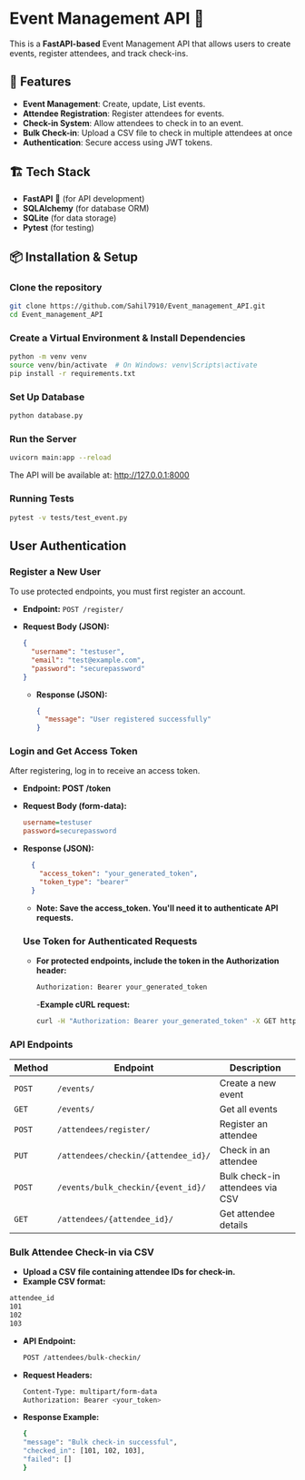 # Event Management API 🎉

This is a **FastAPI-based** Event Management API that allows users to create events, register attendees, and track check-ins.

## 🚀 Features
- **Event Management**: Create, update, List events.
- **Attendee Registration**: Register attendees for events.
- **Check-in System**: Allow attendees to check in to an event.
- **Bulk Check-in**: Upload a CSV file to check in multiple attendees at once
- **Authentication**: Secure access using JWT tokens.

## 🏗️ Tech Stack
- **FastAPI** 🚀 (for API development)
- **SQLAlchemy** (for database ORM)
- **SQLite** (for data storage)
- **Pytest** (for testing)


## 📦 Installation & Setup

###  Clone the repository
```sh
git clone https://github.com/Sahil7910/Event_management_API.git
cd Event_management_API
```

### Create a Virtual Environment & Install Dependencies
```sh
python -m venv venv
source venv/bin/activate  # On Windows: venv\Scripts\activate
pip install -r requirements.txt

```

###  Set Up Database
```sh
python database.py
```

###  Run the Server
```sh
uvicorn main:app --reload
```
The API will be available at: http://127.0.0.1:8000


### Running Tests
```sh
pytest -v tests/test_event.py
```



## User Authentication
### Register a New User
To use protected endpoints, you must first register an account.

- **Endpoint:** `POST /register/`
- **Request Body (JSON):**
  ```json
  {
    "username": "testuser",
    "email": "test@example.com",
    "password": "securepassword"
  }
  ```

  
  - **Response (JSON):**
    ```json
    {
      "message": "User registered successfully"
    }
    ```

    
### Login and Get Access Token
After registering, log in to receive an access token.
- **Endpoint: POST /token**
- **Request Body (form-data):**
  ```ini
  username=testuser
  password=securepassword
  ```

  
- **Response (JSON):**
  ```json
    {
      "access_token": "your_generated_token",
      "token_type": "bearer"
    }
  ```
  
  - **Note: Save the access_token. You'll need it to authenticate API requests.**


  ### Use Token for Authenticated Requests
  - **For protected endpoints, include the token in the Authorization header:**
    ```sh
    Authorization: Bearer your_generated_token
    ```
    -**Example cURL request:**
    ```sh
    curl -H "Authorization: Bearer your_generated_token" -X GET http://127.0.0.1:8000/events/
    ```


  

### API Endpoints


| Method  | Endpoint                               | Description                          |
|---------|----------------------------------------|--------------------------------------|
| `POST`  | `/events/`                             | Create a new event                   |
| `GET`   | `/events/`                             | Get all events                       |
| `POST`  | `/attendees/register/`                | Register an attendee                 |
| `PUT`   | `/attendees/checkin/{attendee_id}/`   | Check in an attendee                 |
| `POST`  | `/events/bulk_checkin/{event_id}/`            | Bulk check-in attendees via CSV      |
| `GET`   | `/attendees/{attendee_id}/`           | Get attendee details                 |


### Bulk Attendee Check-in via CSV
- **Upload a CSV file containing attendee IDs for check-in.**
- **Example CSV format:**
```sh
attendee_id
101
102
103
```
- **API Endpoint:**
  ```sh
  POST /attendees/bulk-checkin/
  ```

- **Request Headers:**
  ```sh
  Content-Type: multipart/form-data
  Authorization: Bearer <your_token>
  ```
- **Response Example:**
  ```sh
  {
  "message": "Bulk check-in successful",
  "checked_in": [101, 102, 103],
  "failed": []
  }

